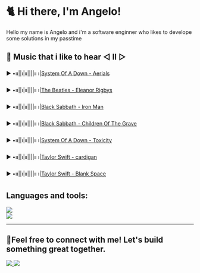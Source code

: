 # 🐈 Hi there, I'm Angelo!

Hello my name is Angelo and i'm a software enginner who likes to develope some solutions in my passtime

## 🎵 Music that i like to hear ◁ II ▷
 ▶︎ •၊၊||၊|။||||။ ၊|<a href="https://www.youtube.com/watch?v=L-iepu3EtyE" >System Of A Down - Aerials</a>
 
 ▶︎ •၊၊||၊|။||||။ ၊|<a href="https://www.youtube.com/watch?v=HuS5NuXRb5Y" >The Beatles - Eleanor Rigbys</a>
 
 ▶︎ •၊၊||၊|။||||။ ၊|<a href="https://www.youtube.com/watch?v=8aQRq9hhekA" >Black Sabbath - Iron Man</a>

 ▶︎ •၊၊||၊|။||||။ ၊|<a href="https://www.youtube.com/watch?v=X7UZeHvMYZA" >Black Sabbath - Children Of The Grave</a>

 ▶︎ •၊၊||၊|။||||။ ၊|<a href="https://www.youtube.com/watch?v=iywaBOMvYLI" >System Of A Down - Toxicity</a>

 ▶︎ •၊၊||၊|။||||။ ၊|<a href="https://www.youtube.com/watch?v=K-a8s8OLBSE" >Taylor Swift - cardigan</a>

 ▶︎ •၊၊||၊|။||||။ ၊|<a href="https://www.youtube.com/watch?v=e-ORhEE9VVg" >Taylor Swift - Blank Space</a>



## Languages and tools:
<div align="cente">
  <a href="https://skillicons.dev">
    <img src="https://skillicons.dev/icons?i=java,cs,typescript,spring,postgresql,figma,git &theme=dark" />
  </a>
</div>
<div align="cente">

 <a href="https://skillicons.dev">  
   <img src="https://skillicons.dev/icons?i=nextjs,tailwind,aws,docker,net,rabbitmq,githubactions &theme=dark" />
  </a>
</div>

---

## 💬Feel free to connect with me! Let's build something great together.
<div align="left">
  <a href="mailto:gabrielange@gmail.com">
    <img src="https://skillicons.dev/icons?i=gmail" />
  </a>
  <a href="https://www.linkedin.com/in/angelo-santos-568b6025a/">
    <img src="https://skillicons.dev/icons?i=linkedin" />
  </a>
</div>
